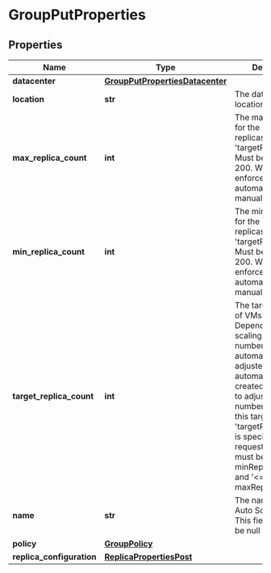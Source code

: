 # GroupPutProperties

## Properties
| Name | Type | Description | Notes |
| ------------ | ------------- | ------------- | ------------- |
| **datacenter** | [**GroupPutPropertiesDatacenter**](GroupPutPropertiesDatacenter.md) |  | [optional]  |
| **location** | **str** | The data center location. | [readonly]  |
| **max_replica_count** | **int** | The maximum value for the number of replicas for &#39;targetReplicaCount&#39;. Must be &gt;&#x3D; 0 and &lt;&#x3D; 200. Will be enforced for both automatic and manual changes. |  |
| **min_replica_count** | **int** | The minimum value for the number of replicas for &#39;targetReplicaCount&#39;. Must be &gt;&#x3D; 0 and &lt;&#x3D; 200. Will be enforced for both automatic and manual changes |  |
| **target_replica_count** | **int** | The target number of VMs in this group. Depending on the scaling policy, this number is automatically adjusted. VMs are automatically created or destroyed to adjust the actual number of VMs to this target number. If &#39;targetReplicaCount&#39; is specified in the request body, it must be &#39;&gt;&#x3D; minReplicaCount&#39; and &#39;&lt;&#x3D; maxReplicaCount&#39;. | [optional]  |
| **name** | **str** | The name of the Auto Scaling group. This field must not be null or blank. |  |
| **policy** | [**GroupPolicy**](GroupPolicy.md) |  |  |
| **replica_configuration** | [**ReplicaPropertiesPost**](ReplicaPropertiesPost.md) |  |  |


